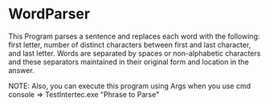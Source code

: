 # WordParser
This Program parses a sentence and replaces each word with the following: first letter, number of distinct characters between first and last
character, and last letter.
Words are separated by spaces or non-alphabetic characters and these separators maintained in their original form and location in the answer.

NOTE:  Also, you can execute this program using Args when you use cmd console =>  TestIntertec.exe "Phrase to Parse"

